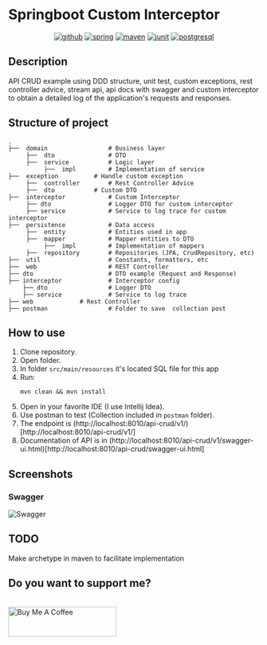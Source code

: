 # Springboot Custom Interceptor

<div align="center">
	<a target="_blank" href="https://github.com"><img alt="github" src="https://img.shields.io/badge/GitHub-100000?style=for-the-badge&logo=github&logoColor=white"/></a>
	<a target="_blank" href="https://spring.io"><img alt="spring" src="https://img.shields.io/badge/SpringBoot-6DB33F?style=for-the-badge&logo=springboot&logoColor=white"/></a>
	<a target="_blank" href="https://maven.apache.org"><img alt="maven" src="https://img.shields.io/badge/Maven-C71A36?style=for-the-badge&logo=apache-maven&logoColor=white"/></a>
	<a target="_blank" href="https://junit.org/junit5"><img alt="junit" src="https://img.shields.io/badge/JUnit-25A162?style=for-the-badge&logo=junit5&logoColor=white"/></a>
	<a target="_blank" href="https://www.postgresql.org"><img alt="postgresql" src="https://img.shields.io/badge/PostgreSQL-6236FF?style=for-the-badge&logo=postgresql&logoColor=white"/></a>
</div>

## Description

API CRUD example using DDD structure, unit test, custom exceptions, rest controller advice, stream api, api docs with swagger and custom interceptor to obtain a detailed log of the application's requests and responses.

## Structure of project

```
.
├──  domain                 # Business layer
     ├──  dto               # DTO
     ├──  service           # Logic layer
          ├──  impl         # Implementation of service
├──  exception		    # Handle custom exception
     ├──  controller	    # Rest Controller Advice
     ├──  dto		    # Custom DTO
├──  interceptor            # Custom Interceptor
     ├── dto         	    # Logger DTO for custom interceptor
     ├── service            # Service to log trace for custom interceptor
├──  persistence            # Data access
     ├──  entity            # Entities used in app
     ├──  mapper            # Mapper entities to DTO
          ├──  impl         # Implementation of mappers
     ├──  repository        # Repositories (JPA, CrudRepository, etc)
├──  util                   # Constants, formatters, etc
├──  web                    # REST Controller
├── dto                     # DTO example (Request and Response)
├── interceptor             # Interceptor config
    ├── dto         	    # Logger DTO
    ├── service             # Service to log trace
├── web			    # Rest Controller
├── postman                 # Folder to save  collection post
```
## How to use

1. Clone repository.
2. Open folder.
3. In folder ```src/main/resources``` it's located SQL file for this app
4. Run:
	```
	mvn clean && mvn install
	```
5. Open in your favorite IDE (I use Intellij Idea).
6. Use postman to test (Collection included in ```postman``` folder).
7. The endpoint is (http://localhost:8010/api-crud/v1/)[http://localhost:8010/api-crud/v1/]
8. Documentation of API is in (http://localhost:8010/api-crud/v1/swagger-ui.html)[http://localhost:8010/api-crud/swagger-ui.html]

## Screenshots

### Swagger

![Swagger]()

## TODO

Make archetype in maven to facilitate implementation

## Do you want to support me?
<br>
<a href="https://www.buymeacoffee.com/JoanSalomon" target="_blank"><img src="https://cdn.buymeacoffee.com/buttons/v2/default-red.png" alt="Buy Me A Coffee" style="height: 60px !important;width: 217px !important;" ></a>

